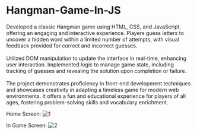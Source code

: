 # Hangman-Game-In-JS

Developed a classic Hangman game using HTML, CSS, and JavaScript, offering an engaging and interactive experience.
Players guess letters to uncover a hidden word within a limited number of attempts, with visual feedback provided for correct and incorrect guesses. <br><br>
Utilized DOM manipulation to update the interface in real-time, enhancing user interaction. Implemented logic to manage game state, including tracking of guesses and revealing the solution upon completion or failure. <br><br>
The project demonstrates proficiency in front-end development techniques and showcases creativity in adapting a timeless game for modern web environments. It offers a fun and educational experience for players of all ages, fostering problem-solving skills and vocabulary enrichment.

Home Screen:
![1](https://github.com/arqamcodes/Hangman-Game-In-JS/assets/68507521/f75a2ed8-6e61-4df0-b51d-0e070730d58d)

In Game Screen:
![2](https://github.com/arqamcodes/Hangman-Game-In-JS/assets/68507521/15bdde21-08b3-43ee-a198-72970694aedd)
